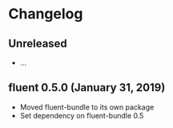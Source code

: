 # Changelog

## Unreleased

  - …

## fluent 0.5.0 (January 31, 2019)

  - Moved fluent-bundle to its own package
  - Set dependency on fluent-bundle 0.5
